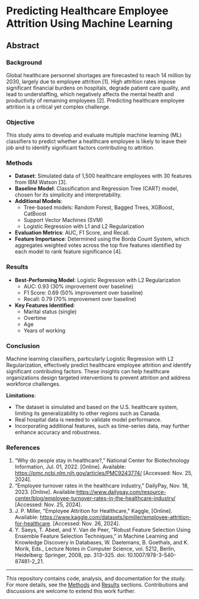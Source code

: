 # Predicting Healthcare Employee Attrition Using Machine Learning  

## Abstract  

### Background  
Global healthcare personnel shortages are forecasted to reach 14 million by 2030, largely due to employee attrition [1]. High attrition rates impose significant financial burdens on hospitals, degrade patient care quality, and lead to understaffing, which negatively affects the mental health and productivity of remaining employees [2]. Predicting healthcare employee attrition is a critical yet complex challenge.  

### Objective  
This study aims to develop and evaluate multiple machine learning (ML) classifiers to predict whether a healthcare employee is likely to leave their job and to identify significant factors contributing to attrition.  

### Methods  
- **Dataset**: Simulated data of 1,500 healthcare employees with 30 features from IBM Watson [3].  
- **Baseline Model**: Classification and Regression Tree (CART) model, chosen for its simplicity and interpretability.  
- **Additional Models**:  
  - Tree-based models: Random Forest, Bagged Trees, XGBoost, CatBoost  
  - Support Vector Machines (SVM)  
  - Logistic Regression with L1 and L2 Regularization  
- **Evaluation Metrics**: AUC, F1 Score, and Recall.  
- **Feature Importance**: Determined using the Borda Count System, which aggregates weighted votes across the top five features identified by each model to rank feature significance [4].  

### Results  
- **Best-Performing Model**: Logistic Regression with L2 Regularization  
  - AUC: 0.93 (30% improvement over baseline)  
  - F1 Score: 0.69 (50% improvement over baseline)  
  - Recall: 0.79 (70% improvement over baseline)  
- **Key Features Identified**:  
  - Marital status (single)  
  - Overtime  
  - Age  
  - Years of working  

### Conclusion  
Machine learning classifiers, particularly Logistic Regression with L2 Regularization, effectively predict healthcare employee attrition and identify significant contributing factors. These insights can help healthcare organizations design targeted interventions to prevent attrition and address workforce challenges.  

**Limitations**:  
- The dataset is simulated and based on the U.S. healthcare system, limiting its generalizability to other regions such as Canada.  
- Real hospital data is needed to validate model performance.  
- Incorporating additional features, such as time-series data, may further enhance accuracy and robustness.  

### References  
1. “Why do people stay in healthcare?,” National Center for Biotechnology Information, Jul. 01, 2022. [Online]. Available: https://pmc.ncbi.nlm.nih.gov/articles/PMC9243774/ [Accessed: Nov. 25, 2024].
2. “Employee turnover rates in the healthcare industry,” DailyPay, Nov. 18, 2023. [Online]. Available:https://www.dailypay.com/resource-center/blog/employee-turnover-rates-in-the-healthcare-industry/ [Accessed: Nov. 25, 2024].
3. J. P. Miller, "Employee Attrition for Healthcare," Kaggle, [Online]. Available: https://www.kaggle.com/datasets/jpmiller/employee-attrition-for-healthcare. [Accessed: Nov. 26, 2024].
4.	Y. Saeys, T. Abeel, and Y. Van de Peer, "Robust Feature Selection Using Ensemble Feature Selection Techniques," in Machine Learning and Knowledge Discovery in Databases, W. Daelemans, B. Goethals, and K. Morik, Eds., Lecture Notes in Computer Science, vol. 5212, Berlin, Heidelberg: Springer, 2008, pp. 313–325. doi: 10.1007/978-3-540-87481-2_21.


---  
This repository contains code, analysis, and documentation for the study. For more details, see the [Methods](#methods) and [Results](#results) sections. Contributions and discussions are welcome to extend this work further.  
